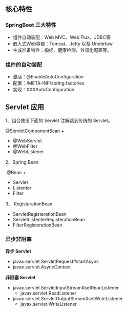 ## 核心特性

### SpringBoot 三大特性

- 组件自动装配：Web MVC、Web Flux、JDBC等
- 嵌入式Web容器：Tomcat、Jetty 以及 Undertow
- 生成准备特性：指标、健康检测、外部化配置等。

### 组件的自动装配

- 激活：@EnableAutoConfiguration
- 配置：/META-INF/spring.factories
- 实现：XXXAutoConfiguration

## Servlet 应用

1、组合使用下面的 Servlet 注解达到传统的 Servlet。

@ServletComponentScan + 

- @WebServlet
- @WebFilter
- @WebListener

2、Spring Bean

​	@Bean +

 - Servlet
 - Listenter
 - Filter

3、 RegisterationBean

 - ServletRegisterationBean
 - ServletListenterRegisterationBean
 - FilterRegisterationBean

### 异步非阻塞

**异步 Servlet**

- javax.servlet.ServletRequest#startAsync
- javax.servlet.AsyncContext

**非阻塞 Servlet**

- javax.servlet.ServletInputStream#setReadListener
  - javax.servlet.ReadListener
- javax.servlet.ServletOutputStream#setWriteListener
  - javax.servlet.WriteListener 